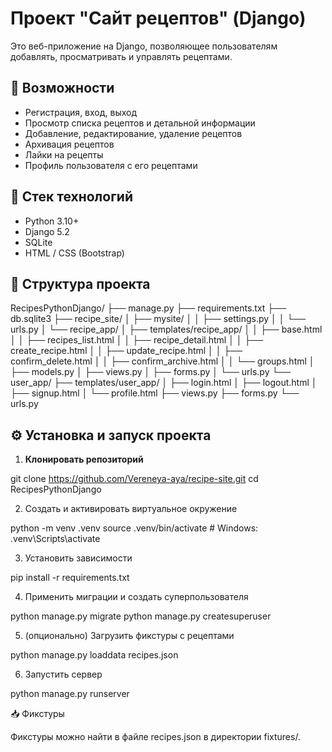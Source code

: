 # Проект "Сайт рецептов" (Django)

Это веб-приложение на Django, позволяющее пользователям добавлять, просматривать и управлять рецептами.

## 🚀 Возможности
- Регистрация, вход, выход
- Просмотр списка рецептов и детальной информации
- Добавление, редактирование, удаление рецептов
- Архивация рецептов
- Лайки на рецепты
- Профиль пользователя с его рецептами

## 🧱 Стек технологий
- Python 3.10+
- Django 5.2
- SQLite
- HTML / CSS (Bootstrap)

## 📂 Структура проекта

RecipesPythonDjango/
├── manage.py
├── requirements.txt
├── db.sqlite3
├── recipe_site/
│   ├── mysite/
│   │   ├── settings.py
│   │   └── urls.py
│   └── recipe_app/
│       ├── templates/recipe_app/
│       │   ├── base.html
│       │   ├── recipes_list.html
│       │   ├── recipe_detail.html
│       │   ├── create_recipe.html
│       │   ├── update_recipe.html
│       │   ├── confirm_delete.html
│       │   ├── confirm_archive.html
│       │   └── groups.html
│       ├── models.py
│       ├── views.py
│       ├── forms.py
│       └── urls.py
└── user_app/
├── templates/user_app/
│   ├── login.html
│   ├── logout.html
│   ├── signup.html
│   └── profile.html 
├── views.py
├── forms.py
└── urls.py


## ⚙️ Установка и запуск проекта

1. **Клонировать репозиторий**

git clone https://github.com/Vereneya-aya/recipe-site.git
cd RecipesPythonDjango

2.	Создать и активировать виртуальное окружение

python -m venv .venv
source .venv/bin/activate  # Windows: .venv\Scripts\activate

3.	Установить зависимости

pip install -r requirements.txt

4. Применить миграции и создать суперпользователя

python manage.py migrate
python manage.py createsuperuser

5.	(опционально) Загрузить фикстуры с рецептами

python manage.py loaddata recipes.json

6.	Запустить сервер

python manage.py runserver

📥 Фикстуры

Фикстуры можно найти в файле recipes.json в директории fixtures/.
